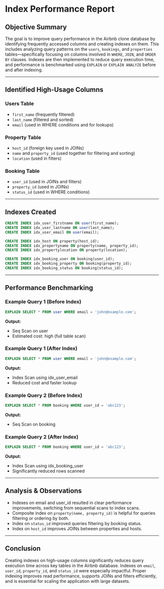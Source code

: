 # Index Performance Report

## Objective Summary

The goal is to improve query performance in the Airbnb clone database by identifying frequently accessed columns and creating indexes on them. This includes analyzing query patterns on the `users`, `bookings`, and `properties` tables—specifically focusing on columns involved in `WHERE`, `JOIN`, and `ORDER BY` clauses. Indexes are then implemented to reduce query execution time, and performance is benchmarked using `EXPLAIN` or `EXPLAIN ANALYZE` before and after indexing.

---

## Identified High-Usage Columns

### Users Table

* `first_name` (frequently filtered)
* `last_name` (filtered and sorted)
* `email` (used in WHERE conditions and for lookups)

### Property Table

* `host_id` (foreign key used in JOINs)
* `name` and `property_id` (used together for filtering and sorting)
* `location` (used in filters)

### Booking Table

* `user_id` (used in JOINs and filters)
* `property_id` (used in JOINs)
* `status_id` (used in WHERE conditions)

---

## Indexes Created

```sql
CREATE INDEX idx_user_firstname ON user(first_name);
CREATE INDEX idx_user_lastname ON user(last_name);
CREATE INDEX idx_user_email ON user(email);

CREATE INDEX idx_host ON property(host_id);
CREATE INDEX idx_propertyname ON property(name, property_id);
CREATE INDEX idx_propertylocation ON property(location);

CREATE INDEX idx_booking_user ON booking(user_id);
CREATE INDEX idx_booking_property ON booking(property_id);
CREATE INDEX idx_booking_status ON booking(status_id);
```

---

## Performance Benchmarking

### Example Query 1 (Before Index)

```sql
EXPLAIN SELECT * FROM user WHERE email = 'john@example.com';
```

**Output:**

* Seq Scan on user
* Estimated cost: high (full table scan)

### Example Query 1 (After Index)

```sql
EXPLAIN SELECT * FROM user WHERE email = 'john@example.com';
```

**Output:**

* Index Scan using idx\_user\_email
* Reduced cost and faster lookup

### Example Query 2 (Before Index)

```sql
EXPLAIN SELECT * FROM booking WHERE user_id = 'abc123';
```

**Output:**

* Seq Scan on booking

### Example Query 2 (After Index)

```sql
EXPLAIN SELECT * FROM booking WHERE user_id = 'abc123';
```

**Output:**

* Index Scan using idx\_booking\_user
* Significantly reduced rows scanned

---

## Analysis & Observations

* Indexes on email and user\_id resulted in clear performance improvements, switching from sequential scans to index scans.
* Composite index on `property(name, property_id)` is helpful for queries filtering or ordering by both.
* Index on `status_id` improved queries filtering by booking status.
* Index on `host_id` improves JOINs between properties and hosts.

---

## Conclusion

Creating indexes on high-usage columns significantly reduces query execution time across key tables in the Airbnb database. Indexes on `email`, `user_id`, `property_id`, and `status_id` were especially impactful. Proper indexing improves read performance, supports JOINs and filters efficiently, and is essential for scaling the application with large datasets.
